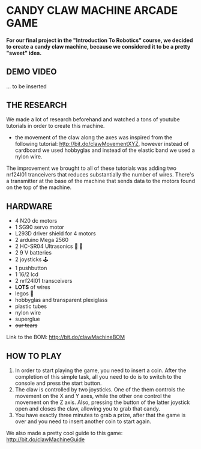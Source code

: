 # CANDY CLAW MACHINE ARCADE GAME
#### For our final project in the "Introduction To Robotics" course, we decided to create a candy claw machine, because we considered it to be a pretty "sweet" idea.

## DEMO VIDEO
... to be inserted

## THE RESEARCH
We made a lot of research beforehand and watched a tons of youtube tutorials in order to create this machine. 

- the movement of the claw along the axes was inspired from the following tutorial: http://bit.do/clawMovementXYZ, however instead of cardboard we used hobbyglas and instead of the elastic band we used a nylon wire.

The improvement we brought to all of these tutorials was adding two nrf24l01 tranceivers that reduces substantially the number of wires. There's a transmitter at the base of the machine that sends data to the motors found on the top of the machine. 

## HARDWARE 
- 4 N20 dc motors
- 1 SG90 servo motor
- L293D driver shield for 4 motors
- 2 arduino Mega 2560
- 2 HC-SR04 Ultrasonics :radio_button: :radio_button: 
- 2 9 V batteries
- 2 joysticks 🕹️
- 1 pushbutton
- 1 16/2 lcd
- 2 nrf24l01 transceivers 
- **LOTS** of wires
- legos 🧱
- hobbyglas and transparent plexiglass
- plastic tubes
- nylon wire
- superglue
- ~~our tears~~

Link to the BOM: http://bit.do/clawMachineBOM

## HOW TO PLAY

1. In order to start playing the game, you need to insert a coin. After the completion of this simple task, all you need to do is to switch to the console and press the start button.   
2. The claw is controlled by two joysticks. One of the them controls the movement on the X and Y axes, while the other one control the movement on the Z axis. Also, pressing the button of the latter joystick open and closes the claw, allowing you to grab that candy.
3. You have exactly three minutes to grab a prize, after that the game is over and you need to insert another coin to start again. 

We also made a pretty cool guide to this game: http://bit.do/clawMachineGuide


